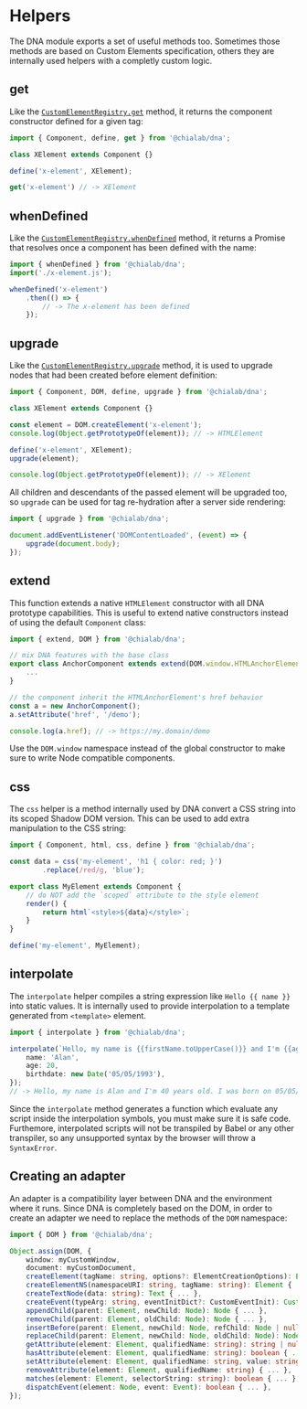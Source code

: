 # Helpers

The DNA module exports a set of useful methods too. Sometimes those methods are based on Custom Elements specification, others they are internally used helpers with a completly custom logic.

## get

Like the [`CustomElementRegistry.get`](https://developer.mozilla.org/en-US/docs/Web/API/CustomElementRegistry/get) method, it returns the component constructor defined for a given tag:

```ts
import { Component, define, get } from '@chialab/dna';

class XElement extends Component {}

define('x-element', XElement);

get('x-element') // -> XElement
```

## whenDefined

Like the [`CustomElementRegistry.whenDefined`](https://developer.mozilla.org/en-US/docs/Web/API/CustomElementRegistry/whenDefined) method, it returns a Promise that resolves once a component has been defined with the name:

```ts
import { whenDefined } from '@chialab/dna';
import('./x-element.js');

whenDefined('x-element')
    .then(() => {
        // -> The x-element has been defined
    });
```

## upgrade

Like the [`CustomElementRegistry.upgrade`](https://developer.mozilla.org/en-US/docs/Web/API/CustomElementRegistry/upgrade) method, it is used to upgrade nodes that had been created before element definition:

```ts
import { Component, DOM, define, upgrade } from '@chialab/dna';

class XElement extends Component {}

const element = DOM.createElement('x-element');
console.log(Object.getPrototypeOf(element)); // -> HTMLElement

define('x-element', XElement);
upgrade(element);

console.log(Object.getPrototypeOf(element)); // -> XElement
```

All children and descendants of the passed element will be upgraded too, so `upgrade` can be used for tag re-hydration after a server side rendering:

```ts
import { upgrade } from '@chialab/dna';

document.addEventListener('DOMContentLoaded', (event) => {
    upgrade(document.body);
});
```

## extend

This function extends a native `HTMLElement` constructor with all DNA prototype capabilities. This is useful to extend native constructors instead of using the default `Component` class:

```ts
import { extend, DOM } from '@chialab/dna';

// mix DNA features with the base class
export class AnchorComponent extends extend(DOM.window.HTMLAnchorElement) {
    ...
}

// the component inherit the HTMLAnchorElement's href behavior
const a = new AnchorComponent();
a.setAttribute('href', '/demo');

console.log(a.href); // -> https://my.domain/demo
```

<aside class="note">

Use the `DOM.window` namespace instead of the global constructor to make sure to write Node compatible components.

</aside>

## css

The `css` helper is a method internally used by DNA convert a CSS string into its scoped Shadow DOM version. This can be used to add extra manipulation to the CSS string:

```ts
import { Component, html, css, define } from '@chialab/dna';

const data = css('my-element', 'h1 { color: red; }')
        .replace(/red/g, 'blue');

export class MyElement extends Component {
    // do NOT add the `scoped` attribute to the style element
    render() {
        return html`<style>${data}</style>`;
    }
}

define('my-element', MyElement);
```

## interpolate

The `interpolate` helper compiles a string expression like `Hello {{ name }}` into static values. It is internally used to provide interpolation to a template generated from `<template>` element.

```ts
import { interpolate } from '@chialab/dna';

interpolate(`Hello, my name is {{firstName.toUpperCase()}} and I'm {{age * 2}} years old. I was born on {{birthdate.toLocaleDateString()}}`, {
    name: 'Alan',
    age: 20,
    birthdate: new Date('05/05/1993'),
});
// -> Hello, my name is Alan and I'm 40 years old. I was born on 05/05/1993.
```

<aside class="note">

Since the `interpolate` method generates a function which evaluate any script inside the interpolation symbols, you must make sure it is safe code. Furthemore, interpolated scripts will not be transpiled by Babel or any other transpiler, so any unsupported syntax by the browser will throw a `SyntaxError`.

</aside>

## Creating an adapter

An adapter is a compatibility layer between DNA and the environment where it runs. Since DNA is completely based on the DOM, in order to create an adapter we need to replace the methods of the `DOM` namespace:

```ts
import { DOM } from '@chialab/dna';

Object.assign(DOM, {
    window: myCustomWindow,
    document: myCustomDocument,
    createElement(tagName: string, options?: ElementCreationOptions): Element { ... },
    createElementNS(namespaceURI: string, tagName: string): Element { ... },
    createTextNode(data: string): Text { ... },
    createEvent(typeArg: string, eventInitDict?: CustomEventInit): CustomEvent { ... },
    appendChild(parent: Element, newChild: Node): Node { ... },
    removeChild(parent: Element, oldChild: Node): Node { ... },
    insertBefore(parent: Element, newChild: Node, refChild: Node | null): Node { ... },
    replaceChild(parent: Element, newChild: Node, oldChild: Node): Node { ... },
    getAttribute(element: Element, qualifiedName: string): string | null { ... },
    hasAttribute(element: Element, qualifiedName: string): boolean { ... },
    setAttribute(element: Element, qualifiedName: string, value: string): void { ... },
    removeAttribute(element: Element, qualifiedName: string) { ... },
    matches(element: Element, selectorString: string): boolean { ... },
    dispatchEvent(element: Node, event: Event): boolean { ... },
});
```
